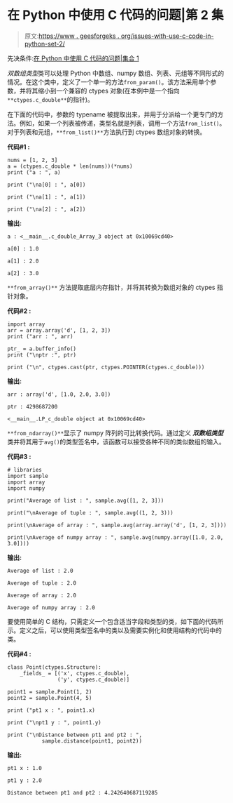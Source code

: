 # 在 Python 中使用 C 代码的问题|第 2 集

> 原文:[https://www . geesforgeks . org/issues-with-use-c-code-in-python-set-2/](https://www.geeksforgeeks.org/issues-with-using-c-code-in-python-set-2/)

先决条件:[在 Python 中使用 C 代码的问题|集合 1](https://www.geeksforgeeks.org/issues-with-using-c-code-in-python-set-1/)

*双数组类型*类可以处理 Python 中数组、numpy 数组、列表、元组等不同形式的情况。在这个类中，定义了一个单一的方法`from_param()`。该方法采用单个参数，并将其缩小到一个兼容的 ctypes 对象(在本例中是一个指向`**ctypes.c_double**`的指针)。

在下面的代码中，参数的 typename 被提取出来，并用于分派给一个更专门的方法。例如，如果一个列表被传递，类型名就是列表，调用一个方法`from_list()`。对于列表和元组，`**from_list()**`方法执行到 ctypes 数组对象的转换。

**代码#1 :**

```
nums = [1, 2, 3]
a = (ctypes.c_double * len(nums))(*nums)
print ("a : ", a)

print ("\na[0] : ", a[0])

print ("\na[1] : ", a[1])

print ("\na[2] : ", a[2])
```

**输出:**

```
a : <__main__.c_double_Array_3 object at 0x10069cd40>

a[0] : 1.0

a[1] : 2.0

a[2] : 3.0

```

`**from_array()**` 方法提取底层内存指针，并将其转换为数组对象的 ctypes 指针对象。

**代码#2 :**

```
import array
arr = array.array('d', [1, 2, 3])
print ("arr : ", arr)

ptr_ = a.buffer_info()
print ("\nptr :", ptr)

print ("\n", ctypes.cast(ptr, ctypes.POINTER(ctypes.c_double)))
```

**输出:**

```
arr : array('d', [1.0, 2.0, 3.0])

ptr : 4298687200

<__main__.LP_c_double object at 0x10069cd40> 

```

`**from_ndarray()**`显示了 numpy 阵列的可比转换代码。通过定义 ***双数组类型*** 类并将其用于`avg()`的类型签名中，该函数可以接受各种不同的类似数组的输入。

**代码#3 :**

```
# libraries
import sample
import array
import numpy

print("Average of list : ", sample.avg([1, 2, 3]))

print("\nAverage of tuple : ", sample.avg((1, 2, 3)))

print(\nAverage of array : ", sample.avg(array.array('d', [1, 2, 3])))

print(\nAverage of numpy array : ", sample.avg(numpy.array([1.0, 2.0, 3.0])))
```

**输出:**

```
Average of list : 2.0

Average of tuple : 2.0 

Average of array : 2.0

Average of numpy array : 2.0

```

要使用简单的 C 结构，只需定义一个包含适当字段和类型的类，如下面的代码所示。定义之后，可以使用类型签名中的类以及需要实例化和使用结构的代码中的类。

**代码#4 :**

```
class Point(ctypes.Structure):
    _fields_ = [('x', ctypes.c_double),
                ('y', ctypes.c_double)]

point1 = sample.Point(1, 2)
point2 = sample.Point(4, 5)

print ("pt1 x : ", point1.x)

print ("\npt1 y : ", point1.y)

print ("\nDistance between pt1 and pt2 : ",
           sample.distance(point1, point2))
```

**输出:**

```
pt1 x : 1.0

pt1 y : 2.0

Distance between pt1 and pt2 : 4.242640687119285

```
